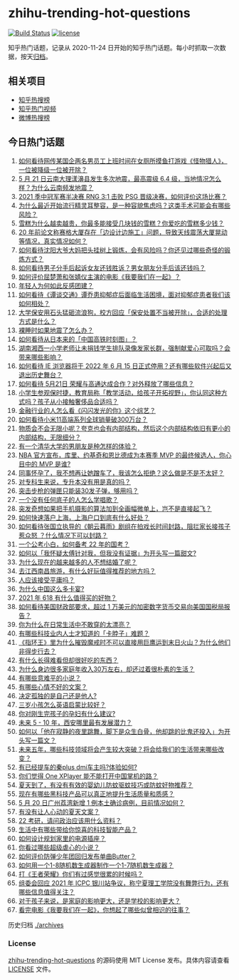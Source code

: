 # zhihu-trending-hot-questions

[![Build Status](https://github.com/justjavac/zhihu-trending-hot-questions/workflows/ci/badge.svg?branch=master)](https://github.com/justjavac/zhihu-trending-hot-questions/actions)
[![license](https://img.shields.io/github/license/justjavac/zhihu-trending-hot-questions)](https://github.com/justjavac/zhihu-trending-hot-questions/blob/master/LICENSE)

知乎热门话题，记录从 2020-11-24 日开始的知乎热门话题。每小时抓取一次数据，按天[归档](./archives)。

## 相关项目

- [知乎热搜榜](https://github.com/justjavac/zhihu-trending-top-search)
- [知乎热门视频](https://github.com/justjavac/zhihu-trending-hot-video)
- [微博热搜榜](https://github.com/justjavac/weibo-trending-hot-search)

## 今日热门话题

<!-- BEGIN -->
<!-- 最后更新时间 Sat May 22 2021 04:02:32 GMT+0800 (China Standard Time) -->

1. [如何看待网传某国企两名男员工上班时间在女厕所摸鱼打游戏《怪物猎人》，一位被降级一位被开除？](https://www.zhihu.com/question/460463560)
2. [5 月 21 日云南大理漾濞县发生多次地震，最高震级 6.4
   级，当地情况怎么样？为什么云南频发地震？](https://www.zhihu.com/question/460710387)
3. [2021 季中冠军赛半决赛 RNG 3:1 击败 PSG
   晋级决赛，如何评价这场比赛？](https://www.zhihu.com/question/460694808)
4. [为什么最近开始流行精灵耳整容，是一种容貌焦虑吗？这类手术可能会有哪些风险？](https://www.zhihu.com/question/460614037)
5. [雪糕为什么越卖越贵，你最多能接受几块钱的雪糕？你爱吃的雪糕多少钱？](https://www.zhihu.com/question/460502728)
6. [20
   年前论文称赛格大厦存在「边设计边施工」问题，导致天线震荡大厦晃动等情况，真实情况如何？](https://www.zhihu.com/question/460377984)
7. [如何看待沈阳大爷大妈把头挂树上锻炼，会有风险吗？你还见过哪些奇怪的锻炼方式？](https://www.zhihu.com/question/460587693)
8. [如何看待男子分手后起诉女友还钱胜诉？男女朋友分手后该还钱吗？](https://www.zhihu.com/question/460598798)
9. [如何评价屈楚萧和张婧仪主演的电影《我要我们在一起》？](https://www.zhihu.com/question/455753519)
10. [年轻人为何如此反感团建？](https://www.zhihu.com/question/459343916)
11. [如何看待《谭谈交通》谭乔患抑郁症后面临生活困境，面对抑郁症患者我们该如何相处？](https://www.zhihu.com/question/460156746)
12. [大学保安用石头猛砸流浪狗，校方回应「保安处置不当被开除」，合适的处理方式是什么？](https://www.zhihu.com/question/460532916)
13. [裸睡时如果地震了怎么办？](https://www.zhihu.com/question/23204731)
14. [如何看待从日本来的「中国高铁时刻图」？](https://www.zhihu.com/question/460449331)
15. [湖南湘西一小学老师让未捐钱学生排队录像发家长群，强制献爱心可取吗？会带来哪些影响？](https://www.zhihu.com/question/460499002)
16. [如何看待 IE 浏览器将于 2022 年 6 月 15
    日正式停用？还有哪些软件兴起后又退出历史舞台？](https://www.zhihu.com/question/460502307)
17. [如何看待 5月21日 荣耀与高通达成合作？对外释放了哪些信息？](https://www.zhihu.com/question/460652137)
18. [小学生参观保时捷，教育局称「教学活动，给孩子开拓视野」，你认同这种方式吗？孩子从小接触奢侈品合适吗？](https://www.zhihu.com/question/460469192)
19. [金融行业的人怎么看《闪闪发光的你》这个综艺？](https://www.zhihu.com/question/455159005)
20. [如何看待小米11高端系列全球销量破300万台？](https://www.zhihu.com/question/460645107)
21. [物质会不会无限小呢？夸克也会有内部结构，然后这个内部结构依旧有更小的内部结构，无限细分？](https://www.zhihu.com/question/453085834)
22. [有一个清华大学的男朋友是种怎样的体验？](https://www.zhihu.com/question/30174174)
23. [NBA 官方宣布，库里、约基奇和恩比德成为本赛季 MVP 的最终候选人，你心目中的 MVP
    是谁?](https://www.zhihu.com/question/460607116)
24. [同事怀孕了，我不想再让她蹭车了，我该怎么拒绝？这么做是不是不太好？](https://www.zhihu.com/question/423335938)
25. [对专科生来说，专升本没有用是真的吗？](https://www.zhihu.com/question/456766596)
26. [突击步枪的弹匣只能装30发子弹，够用吗？](https://www.zhihu.com/question/460089638)
27. [一个没有任何底子的人怎么学唱歌？](https://www.zhihu.com/question/280659429)
28. [突发奇想如果把手机摄影的算法加到全画幅微单上，岂不是直接起飞？](https://www.zhihu.com/question/460487304)
29. [如何快速落户上海，上海户口到底有什么好处？](https://www.zhihu.com/question/455579654)
30. [如何看待张国立执导的《朝云暮雨》剧组在拍戏长时间封路，阻拦家长接孩子惹众怒
    ？什么情况下可以封路？](https://www.zhihu.com/question/460494090)
31. [一个公考小白，如何备考 22 年的国考？](https://www.zhihu.com/question/447760134)
32. [如何以「我怀疑太傅针对我，但我没有证据」为开头写一篇甜文?](https://www.zhihu.com/question/453335179)
33. [为什么现在的越来越多的人不想结婚了呢？](https://www.zhihu.com/question/459195366)
34. [去江西南昌旅游，有什么好玩值得推荐的地方吗？](https://www.zhihu.com/question/348057500)
35. [人应该接受平庸吗？](https://www.zhihu.com/question/458767652)
36. [为什么中国这么多卡宴?](https://www.zhihu.com/question/459509571)
37. [2021 年 618 有什么值得买的好物？](https://www.zhihu.com/question/396495999)
38. [如何看待美国财政部要求，超过 1
    万美元的加密数字货币交易向美国国税局报告？](https://www.zhihu.com/question/460565715)
39. [你为什么在日常生活中不敢穿的太漂亮？](https://www.zhihu.com/question/31434644)
40. [有哪些科技业内人士才知道的「卡脖子」难题？](https://www.zhihu.com/question/459892523)
41. [《指环王》里为什么摧毁魔戒时不可以直接用巨鹰运到末日火山？为什么他们非得步行去？](https://www.zhihu.com/question/55276529)
42. [有什么长得难看但却很好吃的东西？](https://www.zhihu.com/question/37551688)
43. [为什么身边很多家庭年收入30万左右，却还过着很朴素的生活？](https://www.zhihu.com/question/307170588)
44. [有哪些意难平的小说？](https://www.zhihu.com/question/444454638)
45. [有哪些心情不好的文案？](https://www.zhihu.com/question/455523815)
46. [决定孤独的是自己还是他人?](https://www.zhihu.com/question/457656919)
47. [三岁小孩怎么英语启蒙比较好？](https://www.zhihu.com/question/437634195)
48. [你对刚生完孩子的孕妇有什么建议?](https://www.zhihu.com/question/365947547)
49. [未来 5 - 10 年，西安哪里最有发展潜力？](https://www.zhihu.com/question/459738987)
50. [如何以「他在寂静的夜里跳舞，脚下是众生白骨，他却跳的比鬼还投入」为开头写一篇文？](https://www.zhihu.com/question/454523695)
51. [未来五年，哪些科技领域将会产生较大突破？将会给我们的生活带来哪些改变？](https://www.zhihu.com/question/459934017)
52. [有已经提车的秦plus dmi车主吗?体验如何?](https://www.zhihu.com/question/449778341)
53. [你们觉得 One XPlayer 能不能打开中国掌机的路？](https://www.zhihu.com/question/460244945)
54. [夏天到了，有没有有效的婴幼儿防蚊驱蚊技巧或防蚊好物推荐？](https://www.zhihu.com/question/459386355)
55. [现在有哪些黑科技产品可以真正地提升生活质量和质感？](https://www.zhihu.com/question/458997853)
56. [5 月 20 日广州荔湾新增 1 例本土确诊病例，目前情况如何？](https://www.zhihu.com/question/460600280)
57. [有没有让人心动的夏天文案？](https://www.zhihu.com/question/454237934)
58. [22 考研，请问政治应该用什么资料？](https://www.zhihu.com/question/459489621)
59. [生活中有哪些带给你惊喜的科技智能产品？](https://www.zhihu.com/question/57083905)
60. [如何设计规划家里的电源插座？](https://www.zhihu.com/question/25740178)
61. [你看过哪些超级虐心的小说？](https://www.zhihu.com/question/367888369)
62. [如何评价防弹少年团回归发布单曲Butter？](https://www.zhihu.com/question/460629934)
63. [如何用一个1-8随机数生成器制作一个1-7随机数生成器？](https://www.zhihu.com/question/47038069)
64. [打《王者荣耀》你们有过感觉很累的时候吗？](https://www.zhihu.com/question/460021068)
65. [组委会回应 2021 年 ICPC
    银川站争议，称宁夏理工学院没有舞弊行为，还有哪些信息值得关注？](https://www.zhihu.com/question/460422916)
66. [对于孩子来说，是家庭的影响更大，还是学校的影响更大？](https://www.zhihu.com/question/460299231)
67. [看完电影《我要我们在一起》，你想起了哪些似曾相识的往事？](https://www.zhihu.com/question/460495904)

<!-- END -->

历史归档 [./archives](./archives)

### License

[zhihu-trending-hot-questions](https://github.com/justjavac/zhihu-trending-hot-questions)
的源码使用 MIT License 发布。具体内容请查看 [LICENSE](./LICENSE) 文件。
